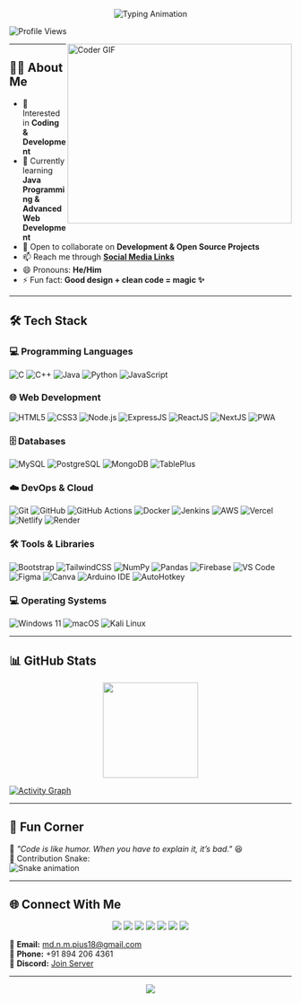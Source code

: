 <!-- Animated Typing Banner -->
<p align="center">
  <img src="https://readme-typing-svg.herokuapp.com?font=Fira+Code&size=28&duration=2800&pause=2000&color=00F700&center=true&vCenter=true&width=700&lines=Hi+👋,+I'm+MD+NAYAJ+MONDAL;Full-Stack+Developer+💻;Open+Source+Enthusiast+🌍;Tech+Explorer+🚀" alt="Typing Animation" />
</p>

<!-- Profile Views -->
<p align="left"> 
  <img src="https://komarev.com/ghpvc/?username=mdnm18&label=Profile%20Views&color=blue&style=plastic" alt="Profile Views" /> 
</p>

<!-- GIF -->
<img align="right" src="https://media.giphy.com/media/SWoSkN6DxTszqIKEqv/giphy.gif" alt="Coder GIF" width="400" height="320">

---

## 👨‍💻 About Me  
- 👀 Interested in **Coding & Development**  
- 🌱 Currently learning **Java Programming & Advanced Web Development**  
- 💞 Open to collaborate on **Development & Open Source Projects**  
- 📫 Reach me through **[Social Media Links](#-connect-with-me)**  
- 😄 Pronouns: **He/Him**  
- ⚡ Fun fact: **Good design + clean code = magic ✨**  

---

## 🛠️ Tech Stack  

### 💻 Programming Languages  
![C](https://img.shields.io/badge/C-00599C?style=for-the-badge&logo=c&logoColor=white)
![C++](https://img.shields.io/badge/C%2B%2B-00599C?style=for-the-badge&logo=cplusplus&logoColor=white)
![Java](https://img.shields.io/badge/Java-007396?style=for-the-badge&logo=java&logoColor=white)
![Python](https://img.shields.io/badge/Python-3776AB?style=for-the-badge&logo=python&logoColor=white)
![JavaScript](https://img.shields.io/badge/JavaScript-F7DF1E?style=for-the-badge&logo=javascript&logoColor=black)

### 🌐 Web Development  
![HTML5](https://img.shields.io/badge/HTML5-E34F26?style=for-the-badge&logo=html5&logoColor=white)
![CSS3](https://img.shields.io/badge/CSS3-1572B6?style=for-the-badge&logo=css3&logoColor=white)
![Node.js](https://img.shields.io/badge/Node.js-339933?style=for-the-badge&logo=node.js&logoColor=white)
![ExpressJS](https://img.shields.io/badge/Express-000000?style=for-the-badge&logo=express&logoColor=white)
![ReactJS](https://img.shields.io/badge/React-61DAFB?style=for-the-badge&logo=react&logoColor=black)
![NextJS](https://img.shields.io/badge/Next.js-000000?style=for-the-badge&logo=nextdotjs&logoColor=white)
![PWA](https://img.shields.io/badge/PWA-FF6C00?style=for-the-badge&logo=googlechrome&logoColor=white)

### 🗄️ Databases  
![MySQL](https://img.shields.io/badge/MySQL-003B57?style=for-the-badge&logo=mysql&logoColor=white)
![PostgreSQL](https://img.shields.io/badge/PostgreSQL-336791?style=for-the-badge&logo=postgresql&logoColor=white)
![MongoDB](https://img.shields.io/badge/MongoDB-47A248?style=for-the-badge&logo=mongodb&logoColor=white)
![TablePlus](https://img.shields.io/badge/TablePlus-2A9D8F?style=for-the-badge&logo=tableplus&logoColor=white)

### ☁️ DevOps & Cloud  
![Git](https://img.shields.io/badge/Git-F05032?style=for-the-badge&logo=git&logoColor=white)
![GitHub](https://img.shields.io/badge/GitHub-181717?style=for-the-badge&logo=github&logoColor=white)
![GitHub Actions](https://img.shields.io/badge/GitHub_Actions-2088FF?style=for-the-badge&logo=githubactions&logoColor=white)
![Docker](https://img.shields.io/badge/Docker-2496ED?style=for-the-badge&logo=docker&logoColor=white)
![Jenkins](https://img.shields.io/badge/Jenkins-D24939?style=for-the-badge&logo=jenkins&logoColor=white)
![AWS](https://img.shields.io/badge/AWS-232F3E?style=for-the-badge&logo=amazonaws&logoColor=white)
![Vercel](https://img.shields.io/badge/Vercel-000000?style=for-the-badge&logo=vercel&logoColor=white)
![Netlify](https://img.shields.io/badge/Netlify-00C7B7?style=for-the-badge&logo=netlify&logoColor=white)
![Render](https://img.shields.io/badge/Render-00AEEF?style=for-the-badge&logo=render&logoColor=white)

### 🛠️ Tools & Libraries  
![Bootstrap](https://img.shields.io/badge/Bootstrap-7952B3?style=for-the-badge&logo=bootstrap&logoColor=white)
![TailwindCSS](https://img.shields.io/badge/TailwindCSS-38B2AC?style=for-the-badge&logo=tailwindcss&logoColor=white)
![NumPy](https://img.shields.io/badge/NumPy-013243?style=for-the-badge&logo=numpy&logoColor=white)
![Pandas](https://img.shields.io/badge/Pandas-150458?style=for-the-badge&logo=pandas&logoColor=white)
![Firebase](https://img.shields.io/badge/Firebase-FFCA28?style=for-the-badge&logo=firebase&logoColor=black)
![VS Code](https://img.shields.io/badge/VS_Code-007ACC?style=for-the-badge&logo=visualstudiocode&logoColor=white)
![Figma](https://img.shields.io/badge/Figma-F24E1E?style=for-the-badge&logo=figma&logoColor=white)
![Canva](https://img.shields.io/badge/Canva-00C4CC?style=for-the-badge&logo=canva&logoColor=white)
![Arduino IDE](https://img.shields.io/badge/Arduino_IDE-00979D?style=for-the-badge&logo=arduino&logoColor=white)
![AutoHotkey](https://img.shields.io/badge/AutoHotkey-0C7B93?style=for-the-badge&logo=autohotkey&logoColor=white)

### 💻 Operating Systems  
![Windows 11](https://img.shields.io/badge/Windows_11-0078D6?style=for-the-badge&logo=windows&logoColor=white)
![macOS](https://img.shields.io/badge/macOS-000000?style=for-the-badge&logo=apple&logoColor=white)
![Kali Linux](https://img.shields.io/badge/Kali_Linux-00A1E4?style=for-the-badge&logo=kali-linux&logoColor=white)

---

## 📊 GitHub Stats  


<p align="center">
<!--   <img src="https://github-readme-stats.vercel.app/api?username=mdnm18&show_icons=true&theme=radical&hide_border=true&count_private=true" height="170"/> -->
  <img src="https://github-readme-streak-stats.herokuapp.com/?user=mdnm18&theme=radical&hide_border=true&background=0D1117&stroke=00E676&ring=00E676&fire=00E676&currStreakLabel=00E676" height="170"/>
</p>

<p align="center">
<!--   <img src="https://github-readme-stats.vercel.app/api/top-langs/?username=mdnm18&layout=compact&theme=radical&hide_border=true" height="170"/> -->
</p>


<!-- Activity Graph -->
[![Activity Graph](https://github-readme-activity-graph.vercel.app/graph?username=mdnm18&theme=react-dark&hide_border=true&line=00E676&point=FFFFFF)](https://github.com/ashutosh00710/github-readme-activity-graph)

---

## 🎉 Fun Corner  
💬 *"Code is like humor. When you have to explain it, it’s bad."* 😆  
🐍 Contribution Snake:  
![Snake animation](https://github.com/mdnm18/mdnm18/blob/output/github-contribution-grid-snake.svg)  

---

## 🌐 Connect With Me  

<p align="center">
  <a href="https://my-portfolio-website-eight-pi.vercel.app/index.html"><img src="https://img.shields.io/badge/Portfolio-000000?style=for-the-badge&logo=vercel&logoColor=white"/></a>
  <a href="https://www.linkedin.com/in/md-nayaj-mondal"><img src="https://img.shields.io/badge/LinkedIn-0A66C2?style=for-the-badge&logo=linkedin&logoColor=white"/></a>
  <a href="https://github.com/mdnm18"><img src="https://img.shields.io/badge/GitHub-181717?style=for-the-badge&logo=github&logoColor=white"/></a>
  <a href="https://x.com/MD_N_M_18"><img src="https://img.shields.io/badge/Twitter-1DA1F2?style=for-the-badge&logo=x&logoColor=white"/></a>
  <a href="https://www.instagram.com/md._n.m._india_18"><img src="https://img.shields.io/badge/Instagram-E4405F?style=for-the-badge&logo=instagram&logoColor=white"/></a>
  <a href="https://youtube.com/@nexttechypixel"><img src="https://img.shields.io/badge/YouTube-FF0000?style=for-the-badge&logo=youtube&logoColor=white"/></a>
  <a href="mailto:md.n.m.pius18@gmail.com"><img src="https://img.shields.io/badge/Email-D14836?style=for-the-badge&logo=gmail&logoColor=white"/></a>
</p>

📧 **Email:** [md.n.m.pius18@gmail.com](mailto:md.n.m.pius18@gmail.com)  
📱 **Phone:** +91 894 206 4361  
💬 **Discord:** [Join Server](YourDiscordInviteLink)

---

<!-- Footer -->
<p align="center">
  <img src="https://capsule-render.vercel.app/api?type=waving&color=gradient&height=120&section=footer"/>
</p>
